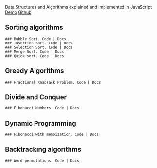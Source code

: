 Data Structures and Algorithms explained and implemented in JavaScript [Demo](https://gum.co/dsajs)
[Github](https://github.com/amejiarosario/dsa.js)

## Sorting algorithms

    ### Bubble Sort. Code | Docs
    ### Insertion Sort. Code | Docs
    ### Selection Sort. Code | Docs
    ### Merge Sort. Code | Docs
    ### Quick sort. Code | Docs

## Greedy Algorithms

    ### Fractional Knapsack Problem. Code | Docs

## Divide and Conquer

    ### Fibonacci Numbers. Code | Docs

## Dynamic Programming

    ### Fibonacci with memoization. Code | Docs

## Backtracking algorithms

    ### Word permutations. Code | Docs
